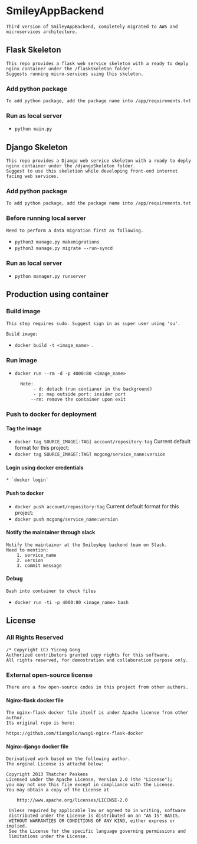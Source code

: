 # SmileyAppBackend
	Third version of SmileyAppBackend, completely migrated to AWS and microservices architecture.

## Flask Skeleton
	This repo provides a flask web service skeleton with a ready to deply nginx container under the /flaskSkeleton folder.
	Suggests running micro-services using this skeleton.

### Add python package

	To add python package, add the package name into /app/requirements.txt

### Run as local server
* `python main.py`


## Django Skeleton
	This repo provides a Django web service skeleton with a ready to deply nginx container under the /djangoSkeleton folder.
	Suggest to use this skeletion while developing front-end internet facing web services.

### Add python package

	To add python package, add the package name into /app/requirements.txt

### Before running local server

	Need to perform a data migration first as following.
 
* `python3 manage.py makemigrations`
* `python3 manage.py migrate --run-syncd`

### Run as local server
* `python manager.py runserver`


## Production using container

### Build image

	This step requires sudo. Suggest sign in as super user using 'su'.

	Build image:
* `docker build -t <image_name> .`

### Run image

* `docker run --rm -d -p 4000:80 <image_name>`

		Note:
			 - d: detach (run contianer in the background)
			 - p: map outside port: insider port
			--rm: remove the container upon exit

### Push to docker for deployment

#### Tag the image

* `docker tag SOURCE_IMAGE[:TAG] account/repository:tag`
	Current default format for this project: 
* `docker tag SOURCE_IMAGE[:TAG] mcgong/service_name:version`

#### Login using docker credentials
	* `docker login`

#### Push to docker
* `docker push account/repository:tag`
	Current default format for this project: 
* `docker push mcgong/service_name:version`

#### Notify the maintainer through slack
	Notify the maintainer at the SmileyApp backend team on Slack.
	Need to mention: 
		1. service_name
		2. version
		3. commit message

#### Debug

	Bash into container to check files
* `docker run -ti -p 4000:80 <image_name> bash`


## License

### All Rights Reserved
	/* Copyright (C) Yicong Gong
	Authorized contributors granted copy rights for this software.
	All rights reserved, for demostration and collaboration purpose only.

### External open-source license
	There are a few open-source codes in this project from other authors.

#### Nginx-flask docker file
	The nginx-flask docker file itself is under Apache license from other author.
	Its original repo is here:

	https://github.com/tiangolo/uwsgi-nginx-flask-docker

#### Nginx-django docker file

	Derivatived work based on the following author. 
	The orginal License is attachd below:

	Copyright 2013 Thatcher Peskens
	Licensed under the Apache License, Version 2.0 (the "License");
	you may not use this file except in compliance with the License.
	You may obtain a copy of the License at

    	http://www.apache.org/licenses/LICENSE-2.0

	 Unless required by applicable law or agreed to in writing, software
	 distributed under the License is distributed on an "AS IS" BASIS,
	 WITHOUT WARRANTIES OR CONDITIONS OF ANY KIND, either express or implied.
	 See the License for the specific language governing permissions and
	 limitations under the License.

